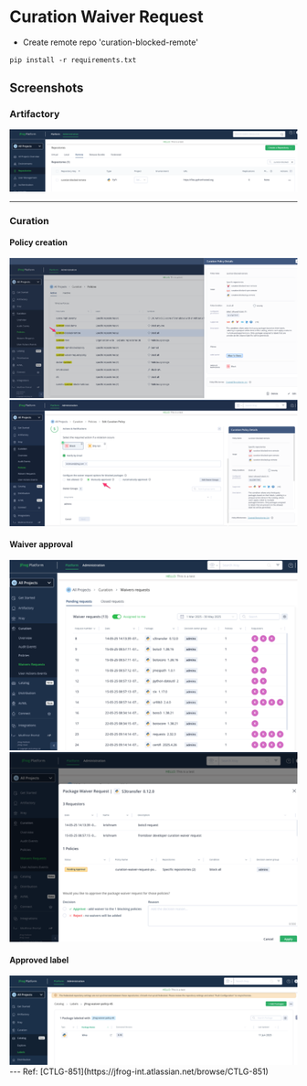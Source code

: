 # Curation Waiver Request

- Create remote repo 'curation-blocked-remote'


````
pip install -r requirements.txt
````

## Screenshots
### Artifactory
<img src="./images/remote-repo.png" />
<br />

<hr />

### Curation
#### Policy creation
<img src="./images/curation-policy.png"/>
<br/>
<img src="./images/curation-policy-actions.png"/>
<br/>

#### Waiver approval 
<img src="./images/curation-waiver-requests.png"/>
<br/>
<img src="./images/curation-waiver-request.png"/>
<br/>

#### Approved label
<img src="./images/approved-label.png">
<br/>
---
Ref: [CTLG-851](https://jfrog-int.atlassian.net/browse/CTLG-851)